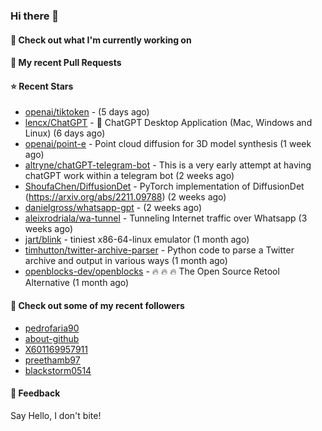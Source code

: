 ### Hi there 👋

#### 👷 Check out what I'm currently working on

#### 🔨 My recent Pull Requests


#### ⭐ Recent Stars

- [openai/tiktoken](https://github.com/openai/tiktoken) -  (5 days ago)
- [lencx/ChatGPT](https://github.com/lencx/ChatGPT) - 🤖 ChatGPT Desktop Application (Mac, Windows and Linux) (6 days ago)
- [openai/point-e](https://github.com/openai/point-e) - Point cloud diffusion for 3D model synthesis (1 week ago)
- [altryne/chatGPT-telegram-bot](https://github.com/altryne/chatGPT-telegram-bot) - This is a very early attempt at having chatGPT work within a telegram bot (2 weeks ago)
- [ShoufaChen/DiffusionDet](https://github.com/ShoufaChen/DiffusionDet) - PyTorch implementation of DiffusionDet (https://arxiv.org/abs/2211.09788) (2 weeks ago)
- [danielgross/whatsapp-gpt](https://github.com/danielgross/whatsapp-gpt) -  (2 weeks ago)
- [aleixrodriala/wa-tunnel](https://github.com/aleixrodriala/wa-tunnel) - Tunneling Internet traffic over Whatsapp (3 weeks ago)
- [jart/blink](https://github.com/jart/blink) - tiniest x86-64-linux emulator (1 month ago)
- [timhutton/twitter-archive-parser](https://github.com/timhutton/twitter-archive-parser) - Python code to parse a Twitter archive and output in various ways (1 month ago)
- [openblocks-dev/openblocks](https://github.com/openblocks-dev/openblocks) - 🔥 🔥 🔥 The Open Source Retool Alternative (1 month ago)

#### 👯 Check out some of my recent followers

- [pedrofaria90](https://github.com/pedrofaria90)
- [about-github](https://github.com/about-github)
- [X601169957911](https://github.com/X601169957911)
- [preethamb97](https://github.com/preethamb97)
- [blackstorm0514](https://github.com/blackstorm0514)

#### 💬 Feedback

Say Hello, I don't bite!